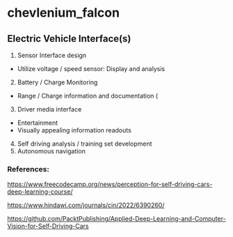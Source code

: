 # chevlenium_falcon
## Electric Vehicle Interface(s)

1. Sensor Interface design
  - Utilize voltage / speed sensor: Display and analysis
2. Battery / Charge Monitoring
  - Range / Charge information and documentation (
3. Driver media interface
  - Entertainment
  - Visually appealing information readouts
4. Self driving analysis / training set development
5. Autonomous navigation













### References:
https://www.freecodecamp.org/news/perception-for-self-driving-cars-deep-learning-course/

https://www.hindawi.com/journals/cin/2022/6390260/

https://github.com/PacktPublishing/Applied-Deep-Learning-and-Computer-Vision-for-Self-Driving-Cars
